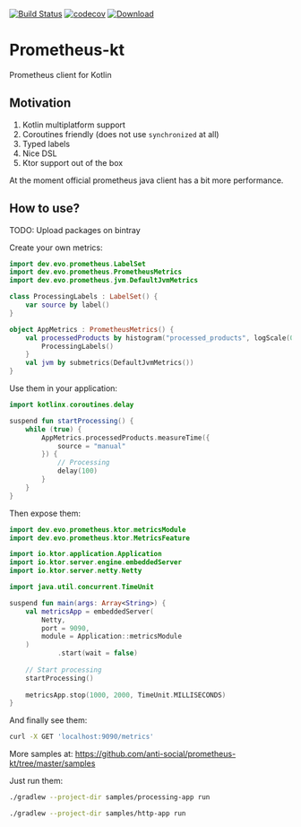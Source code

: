 [![Build Status](https://travis-ci.org/anti-social/prometheus-kt.svg?branch=master)](https://travis-ci.org/anti-social/prometheus-kt)
[![codecov](https://codecov.io/gh/anti-social/prometheus-kt/branch/master/graph/badge.svg)](https://codecov.io/gh/anti-social/prometheus-kt)
[![Download](https://api.bintray.com/packages/evo/maven/prometheus-kt/images/download.svg) ](https://bintray.com/evo/maven/prometheus-kt/_latestVersion)

# Prometheus-kt
Prometheus client for Kotlin

## Motivation

1. Kotlin multiplatform support
2. Coroutines friendly (does not use `synchronized` at all)
3. Typed labels
4. Nice DSL
5. Ktor support out of the box

At the moment official prometheus java client has a bit more performance.

## How to use?

TODO: Upload packages on bintray

Create your own metrics:

```kotlin
import dev.evo.prometheus.LabelSet
import dev.evo.prometheus.PrometheusMetrics
import dev.evo.prometheus.jvm.DefaultJvmMetrics

class ProcessingLabels : LabelSet() {
    var source by label()
}

object AppMetrics : PrometheusMetrics() {
    val processedProducts by histogram("processed_products", logScale(0, 2)) {
        ProcessingLabels()
    }
    val jvm by submetrics(DefaultJvmMetrics())
}
```

Use them in your application:

```kotlin
import kotlinx.coroutines.delay

suspend fun startProcessing() {
    while (true) {
        AppMetrics.processedProducts.measureTime({
            source = "manual"
        }) {
            // Processing
            delay(100)
        }
    }
}
```

Then expose them:

```kotlin
import dev.evo.prometheus.ktor.metricsModule
import dev.evo.prometheus.ktor.MetricsFeature

import io.ktor.application.Application
import io.ktor.server.engine.embeddedServer
import io.ktor.server.netty.Netty

import java.util.concurrent.TimeUnit

suspend fun main(args: Array<String>) {
    val metricsApp = embeddedServer(
        Netty,
        port = 9090,
        module = Application::metricsModule
    )
            .start(wait = false)
    
    // Start processing
    startProcessing()
    
    metricsApp.stop(1000, 2000, TimeUnit.MILLISECONDS)
}
```

And finally see them:

```bash
curl -X GET 'localhost:9090/metrics'
```

More samples at: https://github.com/anti-social/prometheus-kt/tree/master/samples

Just run them:

```bash
./gradlew --project-dir samples/processing-app run
```

```bash
./gradlew --project-dir samples/http-app run
```
